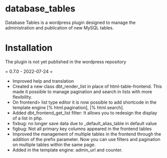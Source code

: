 # database_tables
Database Tables is a wordpress plugin designed to manage the administration and publication of new MySQL tables.

# Installation

The plugin is not yet published in the wordpress repository

= 0.7.0 - 2022-07-24 =
- Improved help and translation
- Created a new class dbt_render_list in place of html-table-frontend. This made it possible to manage pagination and search in lists with more flexibility.
- On frontend> list type editor it is now possible to add shortcode in the template engine
[% html.pagination], [% html.search].
- Added dbt_frontend_get_list filter: It allows you to redesign the display of a list in php.
- fixbug: no longer save data due to _default_alias_table in default value
- figbug: Not all primary key columns appeared in the frontend tables
- Improved the management of multiple tables in the frontend through the addition of the prefix parameter. Now you can use filters and pagination on multiple tables within the same page.
- Added in the template engine: admin_url and counter.